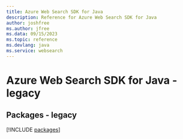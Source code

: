 ```yaml
---
title: Azure Web Search SDK for Java
description: Reference for Azure Web Search SDK for Java
author: joshfree
ms.author: jfree
ms.data: 09/15/2023
ms.topic: reference
ms.devlang: java
ms.service: websearch
---
```

# Azure Web Search SDK for Java - legacy
## Packages - legacy
[!INCLUDE [packages](web-search-index.md)]